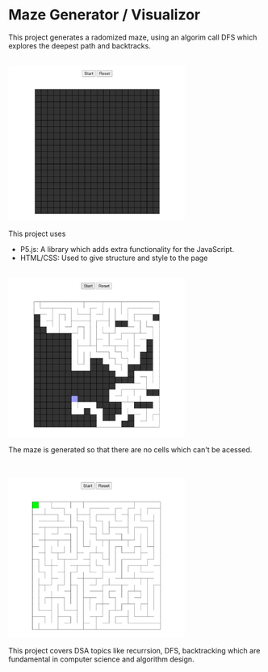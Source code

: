 # Maze Generator / Visualizor

This project generates a radomized maze, using an algorim call DFS which explores the deepest path and backtracks.

<br>

<img src="./src/unsolved.png" width="350">

<br>

This project uses

- P5.js: A library which adds extra functionality for the JavaScript.
- HTML/CSS: Used to give structure and style to the page

<br>

<img src="./src/solving.png" width="350">

<br>

The maze is generated so that there are no cells which can't be acessed.

<br>
<br>

<img src="./src/completed.png" width="350">

<br>

This project covers DSA topics like recurrsion, DFS, backtracking which are fundamental in computer science and algorithm design.
